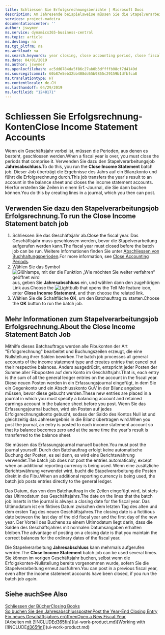 ```yaml
---
title: Schliessen Sie Erfolgsrechnungsberichte | Microsoft Docs
description: Am Jahresende beispielsweise müssen Sie die Stapelverarbeitung "Erfolgsrechnungskonten Nullstellung" laufen lassen, um dies Buchhaltungsperioden zu schliessen, aus der sich das Geschäftsjahr zusammensetzt.
services: project-madeira
documentationcenter: ''
author: jswymer
ms.service: dynamics365-business-central
ms.topic: article
ms.devlang: na
ms.tgt_pltfrm: na
ms.workload: na
ms.search.keywords: year closing, close accounting period, close fiscal year, bank account detailed trial balance
ms.date: 04/01/2019
ms.author: jswymer
ms.openlocfilehash: ac5dd6784da5f86c27ab0b3dffffb08cf7d4149d
ms.sourcegitcommit: 60b87e5eb32bb408dd65b9855c29159b1dfbfca8
ms.translationtype: HT
ms.contentlocale: de-CH
ms.lasthandoff: 04/29/2019
ms.locfileid: "1248171"
---
```

# <a name="close-income-statement-accounts"></a><span data-ttu-id="337fc-103">Schliessen Sie Erfolgsrechnung-Konten</span><span class="sxs-lookup"><span data-stu-id="337fc-103">Close Income Statement Accounts</span></span>
<span data-ttu-id="337fc-104">Wenn ein Geschäftsjahr vorbei ist, müssen die Perioden, aus denen es besteht, geschlossen werden.</span><span class="sxs-lookup"><span data-stu-id="337fc-104">When a fiscal year is over, you must close the periods that comprise it.</span></span> <span data-ttu-id="337fc-105">Verwenden Sie dazu den Stapelverarbeitungsjob **Jahresabschluss**.</span><span class="sxs-lookup"><span data-stu-id="337fc-105">To do this, you run the **Close Income Statement** batch job.</span></span> <span data-ttu-id="337fc-106">Dieser Job überträgt die Ergebnisse des Jahrs auf ein Bilanzkonto und führt die Erfolgsrechnung durch.</span><span class="sxs-lookup"><span data-stu-id="337fc-106">This job transfers the year's result to an account in the balance sheet and closes the income statement accounts.</span></span> <span data-ttu-id="337fc-107">Hierfür erstellen Sie Zeilen in einem Erf.-Journal, die Sie dann buchen können.</span><span class="sxs-lookup"><span data-stu-id="337fc-107">You do this by creating lines in a journal, which you then can post.</span></span>

## <a name="to-run-the-close-income-statement-batch-job"></a><span data-ttu-id="337fc-108">Verwenden Sie dazu den Stapelverarbeitungsjob Erfolgsrechnung.</span><span class="sxs-lookup"><span data-stu-id="337fc-108">To run the Close Income Statement batch job</span></span>
1. <span data-ttu-id="337fc-109">Schliessen Sie das Geschäftsjahr ab.</span><span class="sxs-lookup"><span data-stu-id="337fc-109">Close the fiscal year.</span></span> <span data-ttu-id="337fc-110">Das Geschäftsjahr muss geschlossen werden, bevor die Stapelverarbeitung aufgerufen werden kann.</span><span class="sxs-lookup"><span data-stu-id="337fc-110">The fiscal year must closed before the batch job can be run.</span></span> <span data-ttu-id="337fc-111">Weitere Informationen finden Sie unter [Abschliessen von Buchhaltungsperioden](year-close-account-periods.md).</span><span class="sxs-lookup"><span data-stu-id="337fc-111">For more information, see [Close Accounting Periods](year-close-account-periods.md).</span></span>
2. <span data-ttu-id="337fc-112">Wählen Sie das Symbol ![Glühlampe, mit der die Funktion „Wie möchten Sie weiter verfahren“ geöffnet wird](media/ui-search/search_small.png "Wie möchten Sie weiter verfahren?") aus, geben Sie **Jahresabschluss** ein, und wählen dann den zugehörigen Link aus.</span><span class="sxs-lookup"><span data-stu-id="337fc-112">Choose the ![Lightbulb that opens the Tell Me feature](media/ui-search/search_small.png "Tell me what you want to do") icon, enter **Close Income Statement**, and then choose the related link.</span></span>
3. <span data-ttu-id="337fc-113">Wählen Sie die Schaltfläche **OK**, um den Batchauftrag zu starten.</span><span class="sxs-lookup"><span data-stu-id="337fc-113">Choose the **OK** button to run the batch job.</span></span>

## <a name="about-the-close-income-statement-batch-job"></a><span data-ttu-id="337fc-114">Mehr Informationen zum Stapelverarbeitungsjob Erfolgsrechnung.</span><span class="sxs-lookup"><span data-stu-id="337fc-114">About the Close Income Statement Batch Job</span></span>
<span data-ttu-id="337fc-115">Mithilfe dieses Batchauftrags werden alle Fibukonten der Art "Erfolgsrechnung" bearbeitet und Buchungszeilen erzeugt, die eine Nullstellung ihrer Salden bewirken.</span><span class="sxs-lookup"><span data-stu-id="337fc-115">The batch job processes all general accounts of the income statement type and creates entries that cancel out their respective balances.</span></span> <span data-ttu-id="337fc-116">Anders ausgedrückt, entspricht jeder Posten der Summe aller Fibuposten auf dem Konto im Geschäftsjahr.</span><span class="sxs-lookup"><span data-stu-id="337fc-116">That is, each entry is the sum of all the general ledger entries on the account in the fiscal year.</span></span> <span data-ttu-id="337fc-117">Diese neuen Posten werden in ein Erfassungsjournal eingefügt, in dem Sie ein Gegenkonto und ein Abschlusskonto GuV in der Bilanz angeben müssen, bevor diese gebucht werden.</span><span class="sxs-lookup"><span data-stu-id="337fc-117">These new entries are placed in a journal in which you must specify a balancing account and retained earnings account in the balance sheet before you post.</span></span> <span data-ttu-id="337fc-118">Wenn Sie das Erfassungsjournal buchen, wird ein Posten auf jedes Erfolgsrechnungskonto gebucht, sodass der Saldo des Kontos Null ist und gleichzeitig das Jahresergebnis in die Bilanz übertragen wird.</span><span class="sxs-lookup"><span data-stu-id="337fc-118">When you post the journal, an entry is posted to each income statement account so that its balance becomes zero and at the same time the year's result is transferred to the balance sheet.</span></span>

<span data-ttu-id="337fc-119">Sie müssen das Erfassungsjournal manuell buchen.</span><span class="sxs-lookup"><span data-stu-id="337fc-119">You must post the journal yourself.</span></span> <span data-ttu-id="337fc-120">Durch den Batchauftrag erfolgt keine automatische Buchung der Posten, es sei denn, es wird eine Berichtswährung verwendet.</span><span class="sxs-lookup"><span data-stu-id="337fc-120">The batch job does not post the entries automatically, except when an additional reporting currency is being used.</span></span> <span data-ttu-id="337fc-121">Wenn eine zusätzliche Berichtswährung verwendet wird, bucht die Stapelverarbeitung die Posten direkt in die Fibu.</span><span class="sxs-lookup"><span data-stu-id="337fc-121">When an additional reporting currency is being used, the batch job posts entries directly to the general ledger.</span></span>

<span data-ttu-id="337fc-122">Das Datum, das von dem Batchauftrag in die Zeilen eingefügt wird, ist stets das Ultimodatum des Geschäftsjahrs.</span><span class="sxs-lookup"><span data-stu-id="337fc-122">The date on the lines that the batch job inserts in the journal is always a closing date for the fiscal year.</span></span> <span data-ttu-id="337fc-123">Das Ultimodatum ist ein fiktives Datum zwischen dem letzten Tag des alten und dem ersten Tag des neuen Geschäftsjahres.</span><span class="sxs-lookup"><span data-stu-id="337fc-123">The closing date is a fictitious date between the last day of the old fiscal year and the first day of the new year.</span></span> <span data-ttu-id="337fc-124">Der Vorteil des Buchens zu einem Ultimodatum liegt darin, dass die Salden des Geschäftsjahres mit normalen Datumsangaben erhalten bleiben.</span><span class="sxs-lookup"><span data-stu-id="337fc-124">The advantage of posting on a closing date is that you maintain the correct balances for the ordinary dates of the fiscal year.</span></span>

<span data-ttu-id="337fc-125">Die Stapelverarbeitung **Jahresabschluss** kann mehrmals aufgerufen werden.</span><span class="sxs-lookup"><span data-stu-id="337fc-125">The **Close Income Statement** batch job can be used several times.</span></span> <span data-ttu-id="337fc-126">Sie können im vorigen Geschäftsjahr buchen, selbst wenn die Erfolgskonten-Nullstellung bereits vorgenommen wurde, sofern Sie die Stapelverarbeitung erneut ausführen.</span><span class="sxs-lookup"><span data-stu-id="337fc-126">You can post in a previous fiscal year, even after the income statement accounts have been closed, if you run the batch job again.</span></span>

## <a name="see-also"></a><span data-ttu-id="337fc-127">Siehe auch</span><span class="sxs-lookup"><span data-stu-id="337fc-127">See Also</span></span>
[<span data-ttu-id="337fc-128">Schliessen der Bücher</span><span class="sxs-lookup"><span data-stu-id="337fc-128">Closing Books</span></span>](year-close-books.md)  
[<span data-ttu-id="337fc-129">So buchen Sie den Jahresabschlussposten</span><span class="sxs-lookup"><span data-stu-id="337fc-129">Post the Year-End Closing Entry</span></span>](year-how-post-year-end-close-entry.md)  
[<span data-ttu-id="337fc-130">Ein neues Geschäftsjahres eröffnen</span><span class="sxs-lookup"><span data-stu-id="337fc-130">Open a New Fiscal Year</span></span>](finance-how-open-new-fiscal-year.md)  
<span data-ttu-id="337fc-131">[Arbeiten mit [!INCLUDE[d365fin](includes/d365fin_md.md)]](ui-work-product.md)</span><span class="sxs-lookup"><span data-stu-id="337fc-131">[Working with [!INCLUDE[d365fin](includes/d365fin_md.md)]](ui-work-product.md)</span></span>
